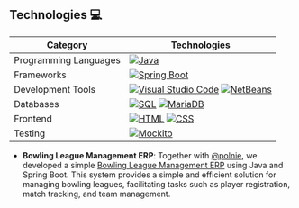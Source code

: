 ## Technologies 💻

| Category                | Technologies                                                                                                |
|-------------------------|-------------------------------------------------------------------------------------------------------------|
| Programming Languages  | [![Java](https://img.shields.io/badge/Java-ED8B00?style=for-the-badge&logo=java&logoColor=white)](https://www.java.com/) |
| Frameworks              | [![Spring Boot](https://img.shields.io/badge/Spring_Boot-6DB33F?style=for-the-badge&logo=spring&logoColor=white)](https://spring.io/projects/spring-boot) |
| Development Tools       | [![Visual Studio Code](https://img.shields.io/badge/Visual_Studio_Code-007ACC?style=for-the-badge&logo=visual-studio-code&logoColor=white)](https://code.visualstudio.com/) [![NetBeans](https://img.shields.io/badge/NetBeans-1B6AC6?style=for-the-badge&logo=apache-netbeans-ide&logoColor=white)](https://netbeans.apache.org/) |
| Databases               | [![SQL](https://img.shields.io/badge/SQL-4479A1?style=for-the-badge&logo=postgresql&logoColor=white)](#) [![MariaDB](https://img.shields.io/badge/MariaDB-003545?style=for-the-badge&logo=mariadb&logoColor=white)](#) |
| Frontend                | [![HTML](https://img.shields.io/badge/HTML5-E34F26?style=for-the-badge&logo=html5&logoColor=white)](#) [![CSS](https://img.shields.io/badge/CSS3-1572B6?style=for-the-badge&logo=css3&logoColor=white)](#) |
| Testing                 | [![Mockito](https://img.shields.io/badge/Mockito-DB8720?style=for-the-badge&logo=mockito&logoColor=white)](#) |
- **Bowling League Management ERP**: Together with [@polnie](https://github.com/PolNie), we developed a simple [Bowling League Management ERP](https://github.com/MarcRLeon/ERPBouling) using Java and Spring Boot. This system provides a simple and efficient solution for managing bowling leagues, facilitating tasks such as player registration, match tracking, and team management.

